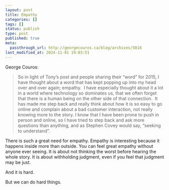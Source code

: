 ```yaml
---
layout: post
title: Empathy
categories: []
tags: []
status: publish
type: post
published: true
meta:
  passthrough_url: http://georgecouros.ca/blog/archives/5018
last_modified_at: 2024-11-01 19:03:51
---
```


George Couros:


>So in light of Tony’s post and people sharing their “word” for 2015, I have thought about a word that has kept popping up into my head over and over again; empathy.  I have especially thought about it a lot in a world where technology so dominates us, that we often forget that there is a human being on the other side of that connection.  It has made me step back and really think about how it is so easy to go online and complain about a bad customer interaction, not really knowing more to the story. I know that I have been prone to push in person and online, so I have tried to step back and ask more questions than anything, and as Stephen Covey would say, “seeking to understand”.



There is such a great need for empathy. Empathy is interesting because it happens inside more than outside. You can feel great empathy without anyone ever seeing. It is about not thinking the worst before hearing the whole story. It is about withholding judgment, even if you feel that judgment may be just.


And it is hard.


But we can do hard things.
